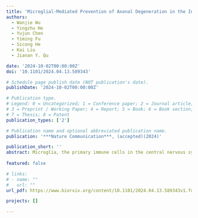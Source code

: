```yaml
---
title: 'Microglial-Mediated Prevention of Axonal Degeneration in the Injured Spinal Cord: Insights from an In Vivo Imaging Study'
authors:
  - Wanjie Wu
  - Yingzhu He
  - Yujun Chen
  - Yiming Fu
  - Sicong He
  - Kai Liu
  - Jianan Y. Qu

date: '2024-10-02T00:00:00Z'
doi: '10.1101/2024.04.13.589343'

# Schedule page publish date (NOT publication's date).
publishDate: '2024-10-02T00:00:00Z'

# Publication type.
# Legend: 0 = Uncategorized; 1 = Conference paper; 2 = Journal article;
# 3 = Preprint / Working Paper; 4 = Report; 5 = Book; 6 = Book section;
# 7 = Thesis; 8 = Patent
publication_types: ['2']

# Publication name and optional abbreviated publication name.
publication: '***Nature Communication***, (accepted)(2024)'

publication_short: ''
abstract: Microglia, the primary immune cells in the central nervous system, play a critical role in regulating neuronal function and fate through their interaction with neurons. Despite extensive research, the specific functions and mechanisms of microglia-neuron interactions remain incompletely understood. In this study, we demonstrate that microglia establish direct contact with myelinated axons at Nodes of Ranvier in the spinal cord of mice. Under normal physiological conditions, microglia-node contact occurs in a random scanning pattern and is associated with neuronal activity. However, in response to axonal injury, microglia rapidly transform their contact into a robust wrapping form, preventing acute axonal degeneration from extending beyond the nodes. This neuroprotective wrapping behavior of microglia is dependent on the function of their P2Y12 receptors, which may be activated by ATP released through axonal volume-activated anion channels at the nodes. Additionally, voltage-gated sodium channels (NaV) contribute to the interaction between nodes and glial cells following injury, and inhibition of NaV delays axonal degeneration. Through in vivo imaging, our findings reveal a neuroprotective role of microglia during the acute phase of spinal cord injury, achieved through a novel form of neuron-glia interaction.
  
featured: false

# links:
# - name: ""
#   url: ""
url_pdf: https://www.biorxiv.org/content/10.1101/2024.04.13.589343v1.full.pdf

projects: []

---
```





